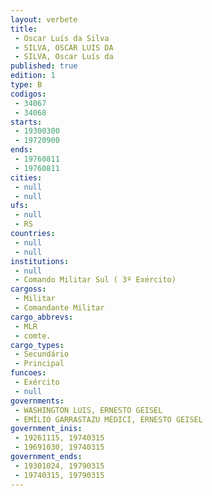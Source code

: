```yaml
---
layout: verbete
title:
 - Oscar Luís da Silva
 - SILVA, OSCAR LUIS DA
 - SILVA, Oscar Luís da
published: true
edition: 1  
type: B
codigos: 
 - 34067
 - 34068
starts: 
 - 19300300
 - 19720900
ends: 
 - 19760811
 - 19760811
cities: 
 - null 
 - null 
ufs: 
 - null 
 - RS
countries: 
 - null 
 - null 
institutions: 
 - null 
 - Comando Militar Sul ( 3º Exército)
cargoss: 
 - Militar
 - Comandante Militar
cargo_abbrevs: 
 - MLR
 - comte.
cargo_types: 
 - Secundário
 - Principal
funcoes: 
 - Exército
 - null 
governments: 
 - WASHINGTON LUIS, ERNESTO GEISEL
 - EMÍLIO GARRASTAZU MÉDICI, ERNESTO GEISEL
government_inis: 
 - 19261115, 19740315
 - 19691030, 19740315
government_ends: 
 - 19301024, 19790315
 - 19740315, 19790315
---
```


